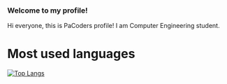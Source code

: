 ### Welcome to my profile!

Hi everyone, this is PaCoders profile! I am Computer Engineering student.

# Most used languages
[![Top Langs](https://github-readme-stats.vercel.app/api/top-langs/?username=PaCoders&langs_count=8&theme=highcontrast)](https://github.com/anuraghazra/github-readme-stats)
